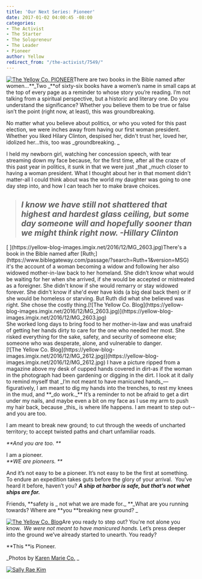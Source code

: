 ```yaml
---
title: 'Our Next Series: Pioneer'
date: 2017-01-02 04:00:45 -08:00
categories:
- The Activist
- The Starter
- The Solopreneur
- The Leader
- Pioneer
author: Yellow
redirect_from: "/the-activist/7549/"
---
```


[![The Yellow Co. PIONEER](https://yellow-blog-images.imgix.net/2016/12/MG_2605.jpg)](https://yellow-blog-images.imgix.net/2016/12/MG_2605.jpg)There are two books in the Bible named after women…**_Two _**of sixty-six books have a women’s name in small caps at the top of every page as a reminder to whose story you’re reading. I’m not talking from a spiritual perspective, but a historic and literary one. Do you understand the significance? Whether you believe them to be true or false isn’t the point (right now, at least), this was groundbreaking.

No matter what you believe about politics, or who you voted for this past election, we were inches away from having our first woman president. Whether you liked Hilary Clinton, despised her, didn't trust her, loved her, idolized her...this, too was _groundbreaking. _

I held my newborn girl, watching her concession speech, with tear streaming down my face because, for the first time, after all the craze of this past year in politics, it sunk in that we were just _that _much closer to having a woman president. What I thought about her in that moment didn't matter-all I could think about was the world my daughter was going to one day step into, and how I can teach her to make brave choices.

> <div class="zn-body__paragraph">
>
> ## _I know we have still not shattered that highest and hardest glass ceiling, but some day someone will and hopefully sooner than we might think right now. -**Hillary Clinton**_
>
>   
> </div>

<div class="zn-body__paragraph">[  
](https://yellow-blog-images.imgix.net/2016/12/MG_2603.jpg)There's a book in the Bible named after [Ruth;](https://www.biblegateway.com/passage/?search=Ruth+1&version=MSG) it's the account of a woman becoming a widow and following her also widowed mother-in-law back to her homeland. She didn’t know what would be waiting for her when she arrived, if she would be accepted or mistreated as a foreigner. She didn't know if she would remarry or stay widowed forever. She didn't know if she'd ever have kids (a big deal back then) or if she would be homeless or starving. But Ruth did what she believed was right. She chose the costly thing.[![The Yellow Co. Blog](https://yellow-blog-images.imgix.net/2016/12/MG_2603.jpg)](https://yellow-blog-images.imgix.net/2016/12/MG_2603.jpg)</div>

<div class="zn-body__paragraph">She worked long days to bring food to her mother-in-law and was unafraid of getting her hands dirty to care for the one who needed her most. She risked everything for the sake, safety, and security of someone else; someone who was desperate, alone, and vulnerable to danger.</div>

<div class="zn-body__paragraph">[![The Yellow Co. Blog](https://yellow-blog-images.imgix.net/2016/12/MG_2612.jpg)](https://yellow-blog-images.imgix.net/2016/12/MG_2612.jpg) I have a picture ripped from a magazine above my desk of cupped hands covered in dirt-as if the woman in the photograph had been gardening or digging in the dirt. I look at it daily to remind myself that _I’m not meant to have manicured hands_—figuratively, I am meant to dig my hands into the trenches, to rest my knees in the mud, and **_do work._** It’s a reminder to not be afraid to get a dirt under my nails, and maybe even a bit on my face as I use my arm to push my hair back, because _this_ is where life happens. I am meant to step out--and you are too. </div>

I am meant to break new ground; to cut through the weeds of uncharted territory; to accept twisted paths and chart unfamiliar roads. 

_**And you are too. **_

I am a pioneer.  
_**WE are pioneers. **_  

And it’s not easy to be a pioneer. It’s not easy to be the first at something. To endure an expedition takes guts before the glory of your arrival.  You’ve heard it before, haven’t you? **_A ship at harbor is safe, but that’s not what ships are for._**

Friends, **safety is _ not what we are made for._ **_What are you running towards? Where are **you **breaking new ground? _

[![The Yellow Co. Blog](https://yellow-blog-images.imgix.net/2016/12/MG_1480.jpg)](https://yellow-blog-images.imgix.net/2016/12/MG_1480.jpg)Are you ready to step out? You're not alone you know.  _We were not meant to have manicured hands._ Let’s press deeper into the ground we’ve already started to unearth. You ready? 

**This **is Pioneer.

_Photos by [Karen Marie Co.](http://karenmarieco.com/) _

[![Sally Rae Kim](https://yellow-blog-images.imgix.net/2016/11/Sally-Kim-Bio.jpg)](http://lettersfromamister.tumblr.com/)
